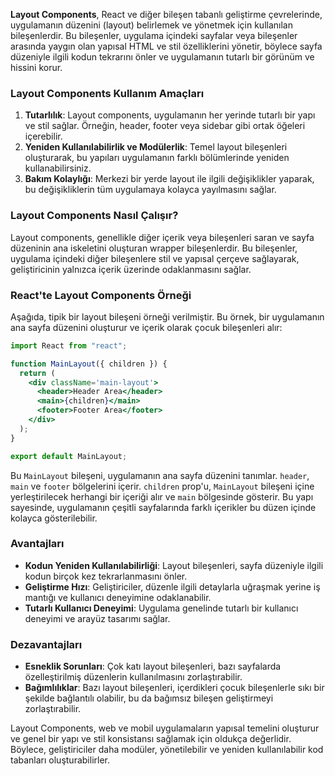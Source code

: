 **Layout Components**, React ve diğer bileşen tabanlı geliştirme çevrelerinde, uygulamanın düzenini (layout) belirlemek ve yönetmek için kullanılan bileşenlerdir. Bu bileşenler, uygulama içindeki sayfalar veya bileşenler arasında yaygın olan yapısal HTML ve stil özelliklerini yönetir, böylece sayfa düzeniyle ilgili kodun tekrarını önler ve uygulamanın tutarlı bir görünüm ve hissini korur.

### Layout Components Kullanım Amaçları

1. **Tutarlılık**: Layout components, uygulamanın her yerinde tutarlı bir yapı ve stil sağlar. Örneğin, header, footer veya sidebar gibi ortak öğeleri içerebilir.
2. **Yeniden Kullanılabilirlik ve Modülerlik**: Temel layout bileşenleri oluşturarak, bu yapıları uygulamanın farklı bölümlerinde yeniden kullanabilirsiniz.
3. **Bakım Kolaylığı**: Merkezi bir yerde layout ile ilgili değişiklikler yaparak, bu değişikliklerin tüm uygulamaya kolayca yayılmasını sağlar.

### Layout Components Nasıl Çalışır?

Layout components, genellikle diğer içerik veya bileşenleri saran ve sayfa düzeninin ana iskeletini oluşturan wrapper bileşenlerdir. Bu bileşenler, uygulama içindeki diğer bileşenlere stil ve yapısal çerçeve sağlayarak, geliştiricinin yalnızca içerik üzerinde odaklanmasını sağlar.

### React'te Layout Components Örneği

Aşağıda, tipik bir layout bileşeni örneği verilmiştir. Bu örnek, bir uygulamanın ana sayfa düzenini oluşturur ve içerik olarak çocuk bileşenleri alır:

```jsx
import React from "react";

function MainLayout({ children }) {
  return (
    <div className='main-layout'>
      <header>Header Area</header>
      <main>{children}</main>
      <footer>Footer Area</footer>
    </div>
  );
}

export default MainLayout;
```

Bu `MainLayout` bileşeni, uygulamanın ana sayfa düzenini tanımlar. `header`, `main` ve `footer` bölgelerini içerir. `children` prop'u, `MainLayout` bileşeni içine yerleştirilecek herhangi bir içeriği alır ve `main` bölgesinde gösterir. Bu yapı sayesinde, uygulamanın çeşitli sayfalarında farklı içerikler bu düzen içinde kolayca gösterilebilir.

### Avantajları

- **Kodun Yeniden Kullanılabilirliği**: Layout bileşenleri, sayfa düzeniyle ilgili kodun birçok kez tekrarlanmasını önler.
- **Geliştirme Hızı**: Geliştiriciler, düzenle ilgili detaylarla uğraşmak yerine iş mantığı ve kullanıcı deneyimine odaklanabilir.
- **Tutarlı Kullanıcı Deneyimi**: Uygulama genelinde tutarlı bir kullanıcı deneyimi ve arayüz tasarımı sağlar.

### Dezavantajları

- **Esneklik Sorunları**: Çok katı layout bileşenleri, bazı sayfalarda özelleştirilmiş düzenlerin kullanılmasını zorlaştırabilir.
- **Bağımlılıklar**: Bazı layout bileşenleri, içerdikleri çocuk bileşenlerle sıkı bir şekilde bağlantılı olabilir, bu da bağımsız bileşen geliştirmeyi zorlaştırabilir.

Layout Components, web ve mobil uygulamaların yapısal temelini oluşturur ve genel bir yapı ve stil konsistansı sağlamak için oldukça değerlidir. Böylece, geliştiriciler daha modüler, yönetilebilir ve yeniden kullanılabilir kod tabanları oluşturabilirler.
